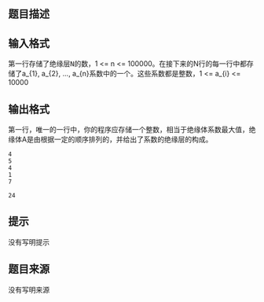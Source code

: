


## 题目描述
## 输入格式
<tt>第一行存储了绝缘层N的数</tt><tt>，</tt>1 <= n <= 100000。在接下来的N行的每一行中都存储了a_{1}, a_{2}, ..., a_{n}系数中的一个。这些系数都是整数，1 <= a_{i} <= 10000
## 输出格式
第一行，唯一的一行中，你的程序应存储一个整数，相当于绝缘体系数最大值，绝缘体A是由根据一定的顺序排列的，并给出了系数的绝缘层的构成。

```input1
4
5
4
1
7

```

```output1
24
```

## 提示
没有写明提示
## 题目来源
没有写明来源



